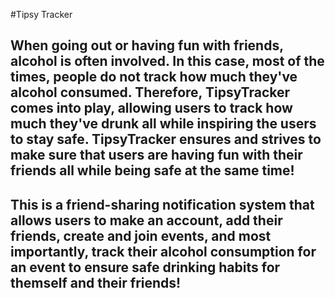 #Tipsy Tracker
## When going out or having fun with friends, alcohol is often involved. In this case, most of the times, people do not track how much they've alcohol consumed. Therefore, TipsyTracker comes into play, allowing users to track how much they've drunk all while inspiring the users to stay safe.  TipsyTracker ensures and strives to make sure that users are having fun with their friends all while being safe at the same time!
## This is a friend-sharing notification system that allows users to make an account, add their friends, create and join events, and most importantly, track their alcohol consumption for an event to ensure safe drinking habits for themself and their friends!

